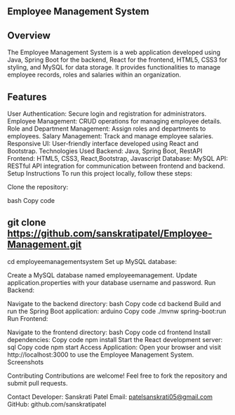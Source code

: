 ## Employee Management System

## Overview

The Employee Management System is a web application developed using Java, Spring Boot for the backend, React for the frontend, HTML5, CSS3 for styling, and MySQL for data storage. It provides functionalities to manage employee records, roles and salaries within an organization.

## Features
User Authentication: Secure login and registration for administrators.
Employee Management: CRUD operations for managing employee details.
Role and Department Management: Assign roles and departments to employees.
Salary Management: Track and manage employee salaries.
Responsive UI: User-friendly interface developed using React and Bootstrap.
Technologies Used
Backend: Java, Spring Boot, RestAPI
Frontend: HTML5, CSS3, React,Bootstrap, Javascript
Database: MySQL
API: RESTful API integration for communication between frontend and backend.
Setup Instructions
To run this project locally, follow these steps:

Clone the repository:

bash
Copy code
## git clone <https://github.com/sanskratipatel/Employee-Management.git> 
cd employeemanagementsystem
Set up MySQL database:

Create a MySQL database named employeemanagement.
Update application.properties with your database username and password.
Run Backend:

Navigate to the backend directory:
bash
Copy code
cd backend
Build and run the Spring Boot application:
arduino
Copy code
./mvnw spring-boot:run
Run Frontend:

Navigate to the frontend directory:
bash
Copy code
cd frontend
Install dependencies:
Copy code
npm install
Start the React development server:
sql
Copy code
npm start
Access Application:
Open your browser and visit http://localhost:3000 to use the Employee Management System.
Screenshots


Contributing
Contributions are welcome! Feel free to fork the repository and submit pull requests.

Contact
Developer: Sanskrati Patel
Email: patelsanskrati05@gmail.com
GitHub: github.com/sanskratipatel
